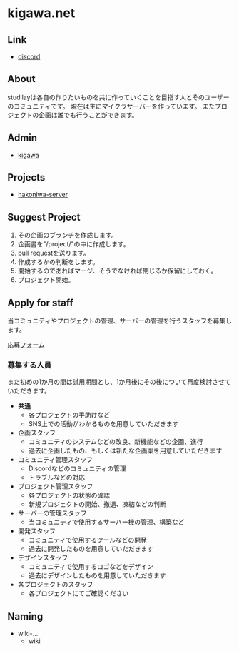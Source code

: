 # kigawa.net

## Link

* [discord](https://discord.gg/QrY9taHnqV)

## About

studilayは各自の作りたいものを共に作っていくことを目指す人とそのユーザーのコミュニティです。
現在は主にマイクラサーバーを作っています。
またプロジェクトの企画は誰でも行うことができます。

## Admin

* [kigawa](https://github.com/kigawa01)

## Projects

* [hakoniwa-server](/project/hakoniwa-server.md)

## Suggest Project

1. その企画のブランチを作成します。
3. 企画書を"/project/"の中に作成します。
4. pull requestを送ります。
5. 作成するかの判断をします。
6. 開始するのであればマージ、そうでなければ閉じるか保留にしておく。
8. プロジェクト開始。

## Apply for staff

当コミュニティやプロジェクトの管理、サーバーの管理を行うスタッフを募集します。

[応募フォーム](https://forms.gle/s9Rzq1NwP2tBVUi2A)

### 募集する人員

また初めの1か月の間は試用期間とし、1か月後にその後について再度検討させていただきます。

* **共通**
    * 各プロジェクトの手助けなど
    * SNS上での活動がわかるものを用意していただきます
* 企画スタッフ
    * コミュニティのシステムなどの改良、新機能などの企画、進行
    * 過去に企画したもの、もしくは新たな企画案を用意していただきます
* コミュニティ管理スタッフ
    * Discordなどのコミュニティの管理
    * トラブルなどの対応
* プロジェクト管理スタッフ
    * 各プロジェクトの状態の確認
    * 新規プロジェクトの開始、撤退、凍結などの判断
* サーバーの管理スタッフ
    * 当コミュニティで使用するサーバー機の管理、構築など
* 開発スタッフ
    * コミュニティで使用するツールなどの開発
    * 過去に開発したものを用意していただきます
* デザインスタッフ
    * コミュニティで使用するロゴなどをデザイン
    * 過去にデザインしたものを用意していただきます
* 各プロジェクトのスタッフ
    * 各プロジェクトにてご確認ください

## Naming

* wiki-...
    * wiki

